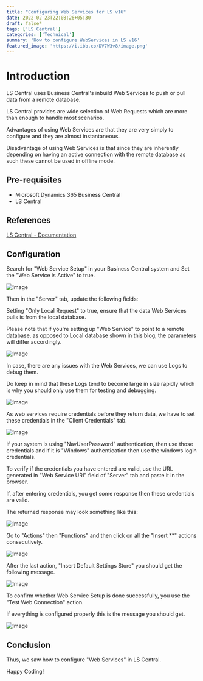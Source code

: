 ```yaml
---
title: "Configuring Web Services for LS v16"
date: 2022-02-23T22:08:26+05:30
draft: false*
tags: ['LS Central']
categories: ['Technical']
summary: 'How to configure WebServices in LS v16'
featured_image: 'https://i.ibb.co/DV7W3v8/image.png'
---
```


# Introduction

LS Central uses Business Central's inbuild Web Services to push or pull data from a remote database. 

LS Central provides are wide selection of Web Requests which are more than enough to handle most scenarios.

Advantages of using Web Services are that they are very simply to configure and they are almost instantaneous.

Disadvantage of using Web Services is that since they are inherently depending on having an active connection with the remote database as such these cannot be used in offline mode.

## Pre-requisites
- Microsoft Dynamics 365 Business Central 
- LS Central

## References
[LS Central - Documentation](https://help.lscentral.lsretail.com/Content/LS-Insight/Setup/LS-Central-In-Cloud-LS-Insight-In-Azure/2-WS-Setup-In-Cloud.htm)

## Configuration

Search for "Web Service Setup" in your Business Central system and Set the "Web Service is Active" to true.

![Image](https://i.ibb.co/chPmpXX/image.png)

Then in the "Server" tab, update the following fields:

Setting "Only Local Request" to true, ensure that the data Web Services pulls is from the local database.

Please note that if you're setting up "Web Service" to point to a remote database, as opposed to Local database shown in this blog, the parameters will differ accordingly.

![Image](https://i.ibb.co/J34vb46/image.png)

In case, there are any issues with the Web Services, we can use Logs to debug them. 

Do keep in mind that these Logs tend to become large in size rapidly which is why you should only use them for testing and debugging.

![Image](https://i.ibb.co/8xqhX1S/image.png)

As web services require credentials before they return data, we have to set these credentials in the "Client Credentials" tab.

![Image](https://i.ibb.co/qncP3V8/image.png)

If your system is using "NavUserPassword" authentication, then use those credentials and if it is "Windows" authentication then use the windows login credentials.

To verify if the credentials you have entered are valid, use the URL generated in "Web Service URI" field of "Server" tab and paste it in the browser. 

If, after entering credentials, you get some response then these credentials are valid.

The returned response may look something like this:

![Image](https://i.ibb.co/YfLBV2v/image.png)

Go to "Actions" then "Functions" and then click on all the "Insert **" actions consecutively.

![Image](https://i.ibb.co/K5rkpC6/image.png)

After the last action, "Insert Default Settings Store" you should get the following message.

![Image](https://i.ibb.co/d2qbFRM/image.png)

To confirm whether Web Service Setup is done successfully, you use the "Test Web Connection" action. 

If everything is configured properly this is the message you should get.

![Image](https://i.ibb.co/DV7W3v8/image.png)

## Conclusion

Thus, we saw how to configure "Web Services" in LS Central. 

Happy Coding!
